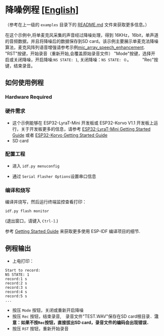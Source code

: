 # 降噪例程 [[English]](./README.md)

（参考在上一级的 `examples` 目录下的 [README.md](../README.md) 文件来获取更多信息。）

在这个示例中,将单麦克风采集的声音经过降噪处理，得到 16KHz，16bit，单声道的音频数据，并且将降噪后的数据保存到SD card。该示例主要展示单麦克法降噪算法，麦克风阵列语音增强请参考示例[mic_array_speech_enhancement](../mic_array_speech_enhancement).　
"RST"按键，开始录音（重新开始,会覆盖原始录音文件）
"Mode"按键，选择开启或关闭降噪，开启降噪:`NS STATE: 1`, 关闭降噪：`NS STATE: ０`。 　　
"Rec"按键，结束录音。　　　

## 如何使用例程

### Hardware Required
### 硬件需求

- 这个示例能够在 ESP32-LyraT-Mini 开发板或 ESP32-Korvo V1.1 开发板上运行，关于开发板更多的信息，请参考 [ESP32-LyraT-Mini Getting Started Guide](https://docs.espressif.com/projects/esp-adf/en/latest/get-started/get-started-esp32-lyrat-mini.html) 或者 [ESP32-Korvo Getting Started Guide](https://github.com/espressif/esp-skainet/blob/master/docs/en/hw-reference/esp32/user-guide-esp32-korvo-v1.1.md)
- SD card

### 配置工程

* 进入 `idf.py menuconfig`

* 通过 `Serial Flasher Options`设置串口信息

### 编译和烧写

编译并烧写，然后运行终端监控查看打印：

```
idf.py flash monitor
```

(退出窗口，请键入 ``Ctrl-]``.)

参考 [Getting Started Guide](https://docs.espressif.com/projects/esp-idf/en/stable/get-started-cmake/index.html) 来获取更多使用 ESP-IDF 编译项目的细节.

## 例程输出

- 上电打印：

```
Start to record: 
NS STATE: 1
record:1 s
record:2 s
record:3 s
record:4 s
record:5 s
...
```

- 按压 `Mode` 按钮，关闭或重新开启降噪   
- 按压 `Rec` 按钮，结束录音,　录音文件"TEST.WAV"保存在SD card根目录．**注意：如果不按`Rec`按钮，直接拔出SD card，录音文件的编码会出现错误．**   
- 按压 `RST` 按钮，重新开始录音  
